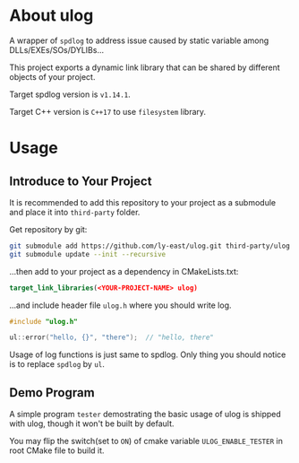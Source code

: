 # About ulog
A wrapper of `spdlog` to address issue caused by static variable among DLLs/EXEs/SOs/DYLIBs...

This project exports a dynamic link library that can be shared by different objects of your project.

Target spdlog version is `v1.14.1`.

Target C++ version is `C++17` to use `filesystem` library.

# Usage

## Introduce to Your Project

It is recommended to add this repository to your project as a submodule and place it into `third-party` folder.

Get repository by git:

``` sh
git submodule add https://github.com/ly-east/ulog.git third-party/ulog
git submodule update --init --recursive
```

...then add to your project as a dependency in CMakeLists.txt:

``` cmake
target_link_libraries(<YOUR-PROJECT-NAME> ulog)
```

...and include header file `ulog.h` where you should write log.

``` cpp
#include "ulog.h"

ul::error("hello, {}", "there");  // "hello, there"
```

Usage of log functions is just same to spdlog. Only thing you should notice is to replace `spdlog` by `ul`.

## Demo Program

A simple program `tester` demostrating the basic usage of ulog is shipped with ulog, though it won't be built by default.

You may flip the switch(set to `ON`) of cmake variable `ULOG_ENABLE_TESTER` in root CMake file to build it.
